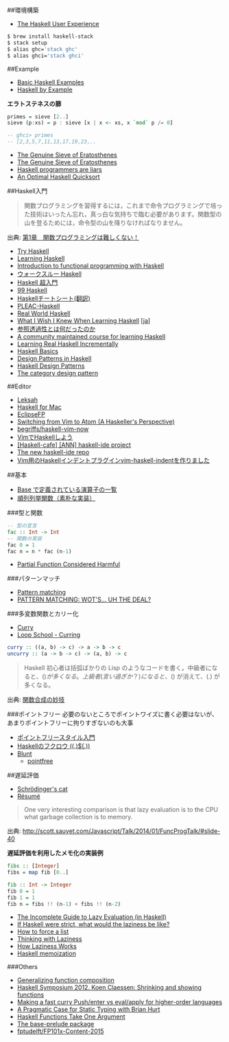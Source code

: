 ##環境構築
* [The Haskell User Experience](http://rickdzekman.com/thoughts/the-haskell-user-experience/)

```bash
$ brew install haskell-stack
$ stack setup
$ alias ghc='stack ghc'
$ alias ghci='stack ghci'
```
##Example
* [Basic Haskell Examples](http://www.haskellforall.com/2015/10/basic-haskell-examples.html)
* [Haskell by Example](http://lotz84.github.io/haskellbyexample/)

**エラトステネスの篩**

```haskell
primes = sieve [2..]
sieve (p:xs) = p : sieve [x | x <- xs, x `mod` p /= 0]

-- ghci> primes
-- [2,3,5,7,11,13,17,19,23,..
```

* [The Genuine Sieve of Eratosthenes](http://www.cs.hmc.edu/~oneill/papers/Sieve-JFP.pdf)
* [The Genuine Sieve of Eratosthenes](http://vicarie.in/posts/sieve-of-eratos.html)
* [Haskell programmers are liars](http://www.garrisonjensen.com/2015/05/13/haskell-programs-are-lies.html)
* [An Optimal Haskell Quicksort](https://gautamcgoel.wordpress.com/2015/08/27/an-optimal-haskell-quicksort/)

##Haskell入門

> 関数プログラミングを習得するには，これまで命令プログラミングで培った技術はいったん忘れ，真っ白な気持ちで臨む必要があります。関数型の山を登るためには，命令型の山を降りなければなりません。

出典: [第1章　関数プログラミングは難しくない！](http://gihyo.jp/dev/feature/01/functional-prog/0001)

* [Try Haskell](https://tryhaskell.org/)
* [Learning Haskell](http://learn.hfm.io/)
* [Introduction to functional programming with Haskell](https://ocramz.github.io/haskell/tutorials/2015/08/21/haskell-tut-v1.html)
* [ウォークスルー Haskell](http://walk.wgag.net/haskell/)
* [Haskell 超入門](http://qiita.com/7shi/items/145f1234f8ec2af923ef)
* [99 Haskell](http://www.99haskell.org/)
* [Haskellチートシート(翻訳)](http://qiita.com/techno-tanoC/items/1fa1c65db08da2440fc4)
* [PLEAC-Haskell](http://pleac.sourceforge.net/pleac_haskell/index.html)
* [Real World Haskell](http://book.realworldhaskell.org/read/)
* [What I Wish I Knew When Learning Haskell](http://www.stephendiehl.com/what/) [[ja](https://github.com/Kinokkory/wiwinwlh-jp/wiki)]
* [参照透過性とは何だったのか](http://www.slideshare.net/RuiccRail/haskell-day2012)
* [A community maintained course for learning Haskell](http://openhaskell.com/)
* [Learning Real Haskell Incrementally](http://begriffs.com/posts/2015-10-24-learning-haskell-incrementally.html)
* [Haskell Basics](http://www.sonarlearning.co.uk/coursepage.php?topic=desktop&course=haskell-basics)
* [Design Patterns in Haskell](http://blog.ezyang.com/2010/05/design-patterns-in-haskel/)
* [Haskell Design Patterns](https://www.packtpub.com/application-development/haskell-design-patterns)
* [The category design pattern](http://www.haskellforall.com/2012/08/the-category-design-pattern.html)

##Editor
* [Leksah](http://leksah.org/)
* [Haskell for Mac](http://haskellformac.com/)
* [EclipseFP](http://eclipsefp.github.io/)
* [Switching from Vim to Atom (A Haskeller's Perspective)](http://edsko.net/2015/03/07/vim-to-atom/)
* [begriffs/haskell-vim-now](https://github.com/begriffs/haskell-vim-now?hr=2)
* [VimでHaskellしよう](http://qiita.com/yukiasai/items/92a2b343b6519b38f402)
* [[Haskell-cafe] [ANN] haskell-ide project](https://mail.haskell.org/pipermail/haskell-cafe/2015-October/121875.html)
* [The new haskell-ide repo](https://www.fpcomplete.com/blog/2015/10/new-haskell-ide-repo)
* [Vim用のHaskellインデントプラグインvim-haskell-indentを作りました](http://itchyny.hatenablog.com/entry/2015/10/30/000000)

##基本
* [Base で定義されている演算子の一覧](http://hackage.haskell.org/package/acme-operators/docs/Acme-Operators-Base.html)
* [順列列挙関数（素朴な実装）](http://qiita.com/nobsun/items/babd28fe81ba3b9f304f)

###型と関数
```haskell
-- 型の宣言
fac :: Int -> Int
-- 関数の実装
fac 0 = 1
fac n = n * fac (n-1)
```

* [Partial Function Considered Harmful](http://tanakh.jp/posts/2011-12-25-partial-function-considered-harmful.html)

###パターンマッチ
* [Pattern matching](http://mbps.hatenablog.com/entry/2014/10/04/010000)
* [PATTERN MATCHING: WOT'S... UH THE DEAL?](http://www.stackbuilders.com/news/pattern-matching-wot-s-uh-the-deal)

###多変数関数とカリー化
* [Curry](https://ro-che.info/ccc/10)
* [Loop School - Curring](http://school.looprecur.com/?video=122330958)

```haskell
curry :: ((a, b) -> c) -> a -> b -> c
uncurry :: (a -> b -> c) -> (a, b) -> c
```

> Haskell 初心者は括弧ばかりの Lisp のようなコードを書く。中級者になると、($) が多くなる。上級者(言い過ぎか？)になると、($) が消えて、(.) が多くなる。

出典: [関数合成の妙技](http://d.hatena.ne.jp/kazu-yamamoto/20100702/1278036842)

###ポイントフリー
必要のないところでポイントワイズに書く必要はないが、あまりポイントフリーに拘りすぎないのも大事

* [ポイントフリースタイル入門](http://d.hatena.ne.jp/melpon/20111031/1320024473)
* [Haskellのフクロウ ((.)$(.))](http://uid0130.blogspot.jp/2014/11/haskell_17.html)
* [Blunt](https://blunt.herokuapp.com/)
  * [pointfree](https://hackage.haskell.org/package/pointfree)

##遅延評価
* [Schrödinger's cat](https://ro-che.info/ccc/4)
* [Résumé](https://ro-che.info/ccc/11)

> One very interesting comparison is that lazy evaluation is to the CPU what garbage collection is to memory.

出典: <http://scott.sauyet.com/Javascript/Talk/2014/01/FuncProgTalk/#slide-40>

**遅延評価を利用したメモ化の実装例**

```haskell
fibs :: [Integer]
fibs = map fib [0..]

fib :: Int -> Integer
fib 0 = 1
fib 1 = 1
fib n = fibs !! (n-1) + fibs !! (n-2)
```

* [The Incomplete Guide to Lazy Evaluation (in Haskell)](https://hackhands.com/guide-lazy-evaluation-haskell/)
* [If Haskell were strict, what would the laziness be like?](http://nikita-volkov.github.io/if-haskell-were-strict/)
* [How to force a list](https://ro-che.info/articles/2015-05-28-force-list)
* [Thinking with Laziness](http://begriffs.com/posts/2015-06-17-thinking-with-laziness.html)
* [How Laziness Works](http://two-wrongs.com/how-laziness-works)
* [Haskell memoization](http://lukahorvat.github.io/programming/2014/11/18/haskell-memoization/)

###Others
* [Generalizing function composition](http://jaspervdj.be/posts/2014-10-17-generalizing-function-composition.html)
* [Haskell Symposium 2012. Koen Claessen: Shrinking and showing functions](https://www.youtube.com/watch?v=CH8UQJiv9Q4)
* [Making a fast curry Push/enter vs eval/apply for higher-order languages](http://citeseerx.ist.psu.edu/viewdoc/download?doi=10.1.1.134.9317&rep=rep1&type=pdf)
* [A Pragmatic Case for Static Typing with Brian Hurt](https://vimeo.com/72870631)
* [Haskell Functions Take One Argument](http://tonymorris.github.io/blog/posts/haskell-functions-take-one-argument/)
* [The base-prelude package](https://hackage.haskell.org/package/base-prelude)
* [fptudelft/FP101x-Content-2015](https://github.com/fptudelft/FP101x-Content-2015)
